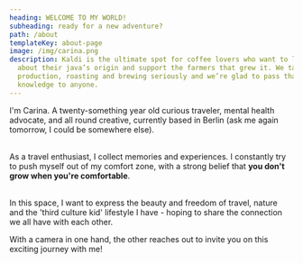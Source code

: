 ```yaml
---
heading: WELCOME TO MY WORLD!
subheading: ready for a new adventure?
path: /about
templateKey: about-page
image: /img/carina.png
description: Kaldi is the ultimate spot for coffee lovers who want to learn
  about their java’s origin and support the farmers that grew it. We take coffee
  production, roasting and brewing seriously and we’re glad to pass that
  knowledge to anyone.
---
```

I'm Carina. A twenty-something year old curious traveler, mental health advocate, and all round creative, currently based in Berlin (ask me again tomorrow, I could be somewhere else).

\
As a travel enthusiast, I collect memories and experiences. I constantly try to push myself out of my comfort zone, with a strong belief that **you don't grow when you're comfortable**.

\
In this space, I want to express the beauty and freedom of travel, nature and the 'third culture kid' lifestyle I have - hoping to share the connection we all have with each other.

With a camera in one hand, the other reaches out to invite you on this exciting journey with me!